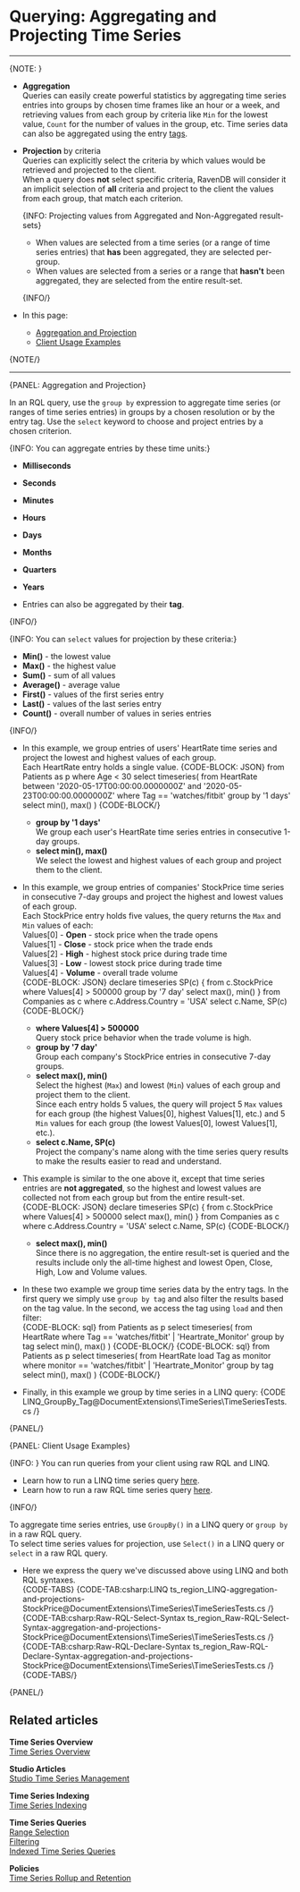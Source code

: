﻿# Querying: Aggregating and Projecting Time Series

---

{NOTE: }

* **Aggregation**  
  Queries can easily create powerful statistics by aggregating time series entries 
  into groups by chosen time frames like an hour or a week, and retrieving 
  values from each group by criteria like `Min` for the lowest value, 
  `Count` for the number of values in the group, etc. Time series data can also 
  be aggregated using the entry [tags](../../../document-extensions/timeseries/overview#tags).  
  
* **Projection** by criteria  
  Queries can explicitly select the criteria by which values would be retrieved 
  and projected to the client.  
  When a query does **not** select specific criteria, RavenDB will consider it 
  an implicit selection of **all** criteria and project to the client the values 
  from each group, that match each criterion.  

    {INFO: Projecting values from Aggregated and Non-Aggregated result-sets}

    * When values are selected from a time series (or a range of time series 
     entries) that **has** been aggregated, they are selected per-group.  
    * When values are selected from a series or a range that **hasn't** 
      been aggregated, they are selected from the entire result-set.  

    {INFO/}

* In this page:  
  * [Aggregation and Projection](../../../document-extensions/timeseries/querying/aggregation-and-projections#aggregation-and-projection)  
  * [Client Usage Examples](../../../document-extensions/timeseries/querying/aggregation-and-projections#client-usage-examples)  

{NOTE/}

---

{PANEL: Aggregation and Projection}

In an RQL query, use the `group by` expression to aggregate 
time series (or ranges of time series entries) in groups by 
a chosen resolution or by the entry tag. Use the `select` 
keyword to choose and project entries by a chosen criterion.  

{INFO: You can aggregate entries by these time units:}  

* **Milliseconds**  
* **Seconds**  
* **Minutes**  
* **Hours**  
* **Days**  
* **Months**  
* **Quarters**  
* **Years**  

* Entries can also be aggregated by their **tag**.

{INFO/}

{INFO: You can `select` values for projection by these criteria:}

* **Min()** - the lowest value  
* **Max()** - the highest value  
* **Sum()** - sum of all values  
* **Average()** - average value  
* **First()** - values of the first series entry  
* **Last()** - values of the last series entry  
* **Count()** - overall number of values in series entries  

{INFO/}

* In this example, we group entries of users' HeartRate time series 
  and project the lowest and highest values of each group.  
  Each HeartRate entry holds a single value.
    {CODE-BLOCK: JSON}
from Patients as p where Age < 30
select timeseries(
    from HeartRate between 
        '2020-05-17T00:00:00.0000000Z' 
        and '2020-05-23T00:00:00.0000000Z'
            where Tag == 'watches/fitbit'
    group by '1 days'
    select min(), max()
)
    {CODE-BLOCK/}
   * **group by '1 days'**  
     We group each user's HeartRate time series entries in consecutive 1-day groups.  
   * **select min(), max()**  
     We select the lowest and highest values of each group and project them to the client.  

* In this example, we group entries of companies' StockPrice time series 
  in consecutive 7-day groups and project the highest and lowest values 
  of each group.  
  Each StockPrice entry holds five values, the query returns the `Max` 
  and `Min` values of each:  
  Values[0] - **Open** - stock price when the trade opens  
  Values[1] - **Close** - stock price when the trade ends  
  Values[2] - **High** - highest stock price during trade time  
  Values[3] - **Low** - lowest stock price during trade time  
  Values[4] - **Volume** - overall trade volume  
    {CODE-BLOCK: JSON}
declare timeseries SP(c) 
{
    from c.StockPrice 
    where Values[4] > 500000
        group by '7 day'
        select max(), min()
}
from Companies as c
where c.Address.Country = 'USA'
select c.Name, SP(c)
    {CODE-BLOCK/}
   * **where Values[4] > 500000**  
     Query stock price behavior when the trade volume is high.  
   * **group by '7 day'**  
     Group each company's StockPrice entries in consecutive 7-day groups.  
   * **select max(), min()**  
     Select the highest (`Max`) and lowest (`Min`) 
     values of each group and project them to the client.  
     Since each entry holds 5 values, the query will project 
     5 `Max` values for each group (the highest Values[0], highest 
     Values[1], etc.) and 5 `Min` values for each group (the lowest 
     Values[0], lowest Values[1], etc.).  
   * **select c.Name, SP(c)**  
     Project the company's name along with the time series query 
     results to make the results easier to read and understand.  

* This example is similar to the one above it, except that time series 
  entries are **not aggregated**, so the highest and lowest values are 
  collected not from each group but from the entire result-set.  
  {CODE-BLOCK: JSON}
declare timeseries SP(c) 
{
    from c.StockPrice 
    where Values[4] > 500000
        select max(), min()
}
from Companies as c
where c.Address.Country = 'USA'
select c.Name, SP(c)
  {CODE-BLOCK/}
    * **select max(), min()**  
      Since there is no aggregation, the entire result-set is queried 
      and the results include only the all-time highest and lowest Open, 
      Close, High, Low and Volume values.  

* In these two example we group time series data by the entry tags. In 
  the first query we simply use `group by tag` and also filter the results based 
  on the tag value. In the second, we access the tag   using `load` and then filter:  
  {CODE-BLOCK: sql}
from Patients as p
select timeseries(
    from HeartRate
    where Tag == 'watches/fitbit' | 'Heartrate_Monitor'
    group by tag
    select min(), max()
)
  {CODE-BLOCK/}
  {CODE-BLOCK: sql}
from Patients as p
select timeseries(
    from HeartRate
    load Tag as monitor
    where monitor == 'watches/fitbit' | 'Heartrate_Monitor'
    group by tag
    select min(), max()
)
  {CODE-BLOCK/}

* Finally, in this example we group by time series in a LINQ query: 
  {CODE LINQ_GroupBy_Tag@DocumentExtensions\TimeSeries\TimeSeriesTests.cs /}

{PANEL/}

{PANEL: Client Usage Examples}

{INFO: }
You can run queries from your client using raw RQL and LINQ.  

* Learn how to run a LINQ time series query [here](../../../document-extensions/timeseries/client-api/session/query/linq-queries).  
* Learn how to run a raw RQL time series query [here](../../../document-extensions/timeseries/client-api/session/query/rql-queries).  

{INFO/}

To aggregate time series entries, use `GroupBy()` in a LINQ query 
or `group by` in a raw RQL query.  
To select time series values for projection, use `Select()` in a LINQ query 
or `select` in a raw RQL query.  

* Here we express the query we've discussed above using 
  LINQ and both RQL syntaxes.  
    {CODE-TABS}
    {CODE-TAB:csharp:LINQ ts_region_LINQ-aggregation-and-projections-StockPrice@DocumentExtensions\TimeSeries\TimeSeriesTests.cs /}
    {CODE-TAB:csharp:Raw-RQL-Select-Syntax ts_region_Raw-RQL-Select-Syntax-aggregation-and-projections-StockPrice@DocumentExtensions\TimeSeries\TimeSeriesTests.cs /}
    {CODE-TAB:csharp:Raw-RQL-Declare-Syntax ts_region_Raw-RQL-Declare-Syntax-aggregation-and-projections-StockPrice@DocumentExtensions\TimeSeries\TimeSeriesTests.cs /}
    {CODE-TABS/}

{PANEL/}

## Related articles

**Time Series Overview**  
[Time Series Overview](../../../document-extensions/timeseries/overview)  

**Studio Articles**  
[Studio Time Series Management](../../../studio/database/document-extensions/time-series)  

**Time Series Indexing**  
[Time Series Indexing](../../../document-extensions/timeseries/indexing)  

**Time Series Queries**  
[Range Selection](../../../document-extensions/timeseries/querying/choosing-query-range)  
[Filtering](../../../document-extensions/timeseries/querying/filtering)  
[Indexed Time Series Queries](../../../document-extensions/timeseries/querying/indexed-queries)

**Policies**  
[Time Series Rollup and Retention](../../../document-extensions/timeseries/rollup-and-retention)  
